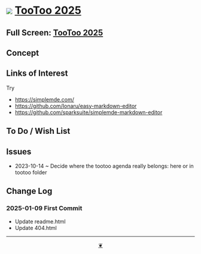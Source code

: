 # [![](https://pushme-pullyou.github.io/assets/svg/octicon.svg )](https://github.com/pushme-pullyou/tootoo-2025/ "Source code on GitHub" ) [TooToo 2025]( https://pushme-pullyou.github.io/tootoo-2025/ "home page / 2025-01-09" )

<!--   @@@
<div class=iframe-resize ><iframe src=https://pushme-pullyou.github.io/tootoo-2025/ height=100% width=100% ></iframe></div>
_"example.com" in a resizable window_
@@@  -->

## Full Screen: [TooToo 2025]( https://pushme-pullyou.github.io/tootoo-2025/ )

## Concept

## Links of Interest

Try

* https://simplemde.com/
* https://github.com/Ionaru/easy-markdown-editor
* https://github.com/sparksuite/simplemde-markdown-editor

## To Do / Wish List


## Issues

* 2023-10-14 ~ Decide where the tootoo agenda really belongs: here or in tootoo folder

## Change Log


### 2025-01-09 First Commit

* Update readme.html
* Update 404.html

***

<center title="Hello! Click me to go up to the top" ><a class=aDingbat href=javascript:window.scrollTo(0,0);> ❦ </a></center>
